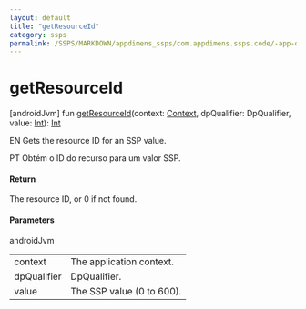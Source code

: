 ```yaml
---
layout: default
title: "getResourceId"
category: ssps
permalink: /SSPS/MARKDOWN/appdimens_ssps/com.appdimens.ssps.code/-app-dimens-ssp/get-resource-id.html
---
```


# getResourceId

[androidJvm]
fun [getResourceId](get-resource-id.md)(context: [Context](https://developer.android.com/reference/kotlin/android/content/Context.html), dpQualifier: DpQualifier, value: [Int](https://kotlinlang.org/api/core/kotlin-stdlib/kotlin/-int/index.html)): [Int](https://kotlinlang.org/api/core/kotlin-stdlib/kotlin/-int/index.html)

EN Gets the resource ID for an SSP value.

PT Obtém o ID do recurso para um valor SSP.

#### Return

The resource ID, or 0 if not found.

#### Parameters

androidJvm

| | |
|---|---|
| context | The application context. |
| dpQualifier | DpQualifier. |
| value | The SSP value (0 to 600). |